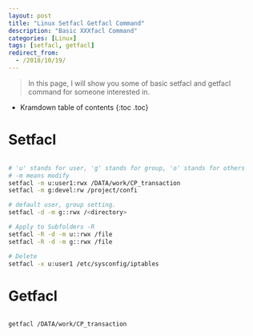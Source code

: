 ```yaml
---
layout: post
title: "Linux Setfacl Getfacl Command"
description: "Basic XXXfacl Command"
categories: [Linux]
tags: [setfacl, getfacl]
redirect_from:
  - /2018/10/19/
---
```


> In this page, I will show you some of basic setfacl and getfacl command for someone interested in.

* Kramdown table of contents
{:toc .toc}

# Setfacl

```bash 

# 'u' stands for user, 'g' stands for group, 'o' stands for others
# -m means modify
setfacl -m u:user1:rwx /DATA/work/CP_transaction
setfacl -m g:devel:rw /project/confi

# default user, group setting.
setfacl -d -m g::rwx /<directory>

# Apply to Subfolders -R
setfacl -R -d -m u::rwx /file
setfacl -R -d -m g::rwx /file

# Delete 
setfacl -x u:user1 /etc/sysconfig/iptables

```

# Getfacl

```bash

getfacl /DATA/work/CP_transaction

```

[^1]: This is a footnote.

[kramdown]: https://kramdown.gettalong.org/
[My Blog]: https://marindie.github.io